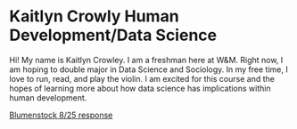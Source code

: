 # Kaitlyn Crowly Human Development/Data Science

Hi!  My name is Kaitlyn Crowley.  I am a freshman here at W&M.  Right now, I am hoping to double major in Data Science and Sociology.  In my free time, I love to run, read, and play the violin.  I am excited for this course and the hopes of learning more about how data science has implications within human development.

[Blumenstock 8/25 response](blumenstock.md)

